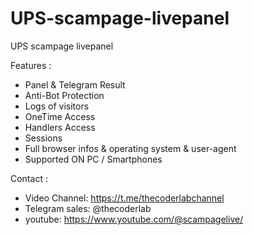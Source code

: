 # UPS-scampage-livepanel

UPS scampage livepanel

Features :
* Panel & Telegram Result
* Anti-Bot Protection
* Logs of visitors
* OneTime Access 
* Handlers Access 
* Sessions
* Full browser infos & operating system & user-agent
* Supported ON PC / Smartphones


Contact :
* Video Channel:  https://t.me/thecoderlabchannel 
* Telegram sales: @thecoderlab
* youtube:        https://www.youtube.com/@scampagelive/
